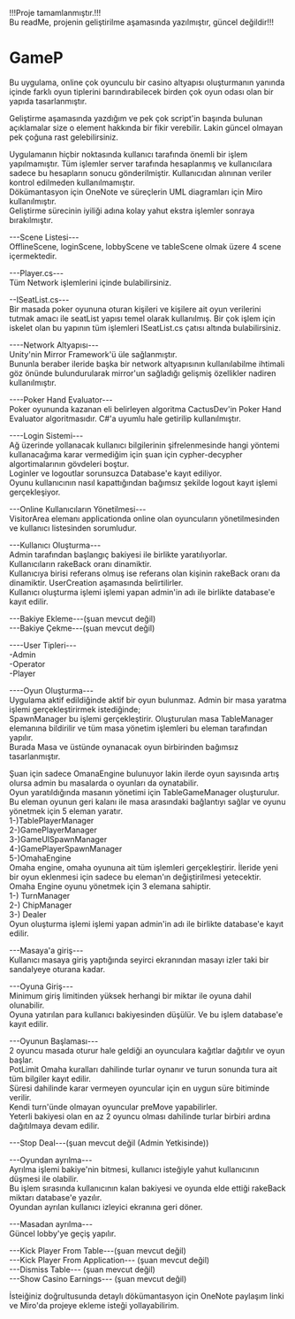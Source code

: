 !!!Proje tamamlanmıştır.!!!<br>
Bu readMe, projenin geliştirilme aşamasında yazılmıştır, güncel  değildir!!!<br>
# GameP
Bu uygulama, online çok oyunculu bir casino altyapısı oluşturmanın yanında içinde farklı oyun tiplerini barındırabilecek birden çok oyun odası olan bir yapıda  tasarlanmıştır.

Geliştirme aşamasında yazdığım ve pek çok script'in başında bulunan açıklamalar size o element hakkında bir fikir verebilir. Lakin güncel olmayan pek çoğuna rast gelebilirsiniz.

Uygulamanın hiçbir noktasında kullanıcı tarafında önemli bir işlem yapılmamıştır. Tüm işlemler server tarafında hesaplanmış ve kullanıcılara sadece bu hesapların sonucu gönderilmiştir. Kullanıcıdan alınınan veriler kontrol edilmeden kullanılmamıştır.<br>
Dökümantasyon için OneNote ve süreçlerin UML diagramları için Miro kullanılmıştır.<br>
Geliştirme sürecinin iyiliği adına kolay yahut ekstra işlemler sonraya bırakılmıştır.<br>

---Scene Listesi---<br>
OfflineScene, loginScene, lobbyScene ve tableScene olmak üzere 4 scene içermektedir.<br>

---Player.cs---<br>
Tüm Network işlemlerini içinde bulabilirsiniz.<br>

--ISeatList.cs---<br>
Bir masada poker oyununa oturan kişileri ve kişilere ait oyun verilerini tutmak amacı ile seatList yapısı temel olarak kullanılmış. Bir çok işlem için iskelet olan bu yapının tüm işlemleri ISeatList.cs çatısı altında bulabilirsiniz.<br>

----Network Altyapısı---<br>
Unity'nin Mirror Framework'ü üle sağlanmıştır. <br>
Bununla beraber ileride başka bir network altyapısının kullanılabilme ihtimali göz önünde bulundurularak mirror'un sağladığı gelişmiş özellikler nadiren kullanılmıştır.<br>

----Poker Hand Evaluator--- <br>
Poker oyununda kazanan eli belirleyen algoritma CactusDev'in Poker Hand Evaluator algoritmasıdır. C#'a uyumlu hale getirilip kullanılmıştır.<br>

----Login Sistemi---<br>
Ağ üzerinde yollanacak kullanıcı bilgilerinin şifrelenmesinde hangi yöntemi kullanacağıma karar vermediğim için şuan için cypher-decypher algortimalarının gövdeleri boştur.<br>
Loginler ve logoutlar sorunsuzca Database'e kayıt ediliyor.<br>
Oyunu kullanıcının nasıl kapattığından bağımsız şekilde logout kayıt işlemi gerçekleşiyor.<br>

---Online Kullanıcıların Yönetilmesi---<br>
VisitorArea elemanı applicationda online olan oyuncuların yönetilmesinden ve kullanıcı listesinden sorumludur.

---Kullanıcı Oluşturma---<br>
Admin tarafından başlangıç bakiyesi ile birlikte yaratılıyorlar.<br>
Kullanıcıların rakeBack oranı dinamiktir.<br>
Kullanıcıya birisi referans olmuş ise referans olan kişinin rakeBack oranı da dinamiktir. UserCreation aşamasında belirtilirler.<br>
Kullanıcı oluşturma işlemi işlemi yapan admin'in adı ile birlikte database'e kayıt edilir.<br>

---Bakiye Ekleme---(şuan mevcut değil)<br>
---Bakiye Çekme---(şuan mevcut değil)<br>

----User Tipleri---<br>
-Admin<br>
-Operator<br>
-Player<br>

----Oyun Oluşturma---<br>
Uygulama aktif edildiğinde aktif bir oyun bulunmaz. Admin bir masa yaratma işlemi gerçekleştirirmek istediğinde;<br>
SpawnManager bu işlemi gerçekleştirir. Oluşturulan masa TableManager elemanına bildirilir ve tüm masa yönetim işlemleri bu eleman tarafından yapılır.<br>
Burada Masa ve üstünde oynanacak oyun birbirinden bağımsız tasarlanmıştır.<br>

Şuan için sadece OmanaEngine bulunuyor lakin ilerde oyun sayısında artış olursa admin bu masalarda o oyunları da oynatabilir.<br>
Oyun yaratıldığında masanın yönetimi için TableGameManager oluşturulur. <br>
Bu eleman oyunun geri kalanı ile masa arasındaki bağlantıyı sağlar ve oyunu yönetmek için 5 eleman yaratır. <br>
1-)TablePlayerManager <br>
2-)GamePlayerManager<br>
3-)GameUISpawnManager<br>
4-)GamePlayerSpawnManager<br>
5-)OmahaEngine<br>
Omaha engine, omaha oyununa ait tüm işlemleri gerçekleştirir. İleride yeni bir oyun eklenmesi için sadece bu eleman'ın değiştirilmesi yetecektir.<br>
Omaha Engine oyunu yönetmek için 3 elemana sahiptir. <br>
1-) TurnManager<br>
2-) ChipManager<br>
3-) Dealer<br>
Oyun oluşturma işlemi işlemi yapan admin'in adı ile birlikte database'e kayıt edilir.<br>

---Masaya'a giriş---<br>
Kullanıcı masaya giriş yaptığında seyirci ekranından masayı izler taki bir sandalyeye oturana kadar. <br>

---Oyuna Giriş---<br>
Minimum giriş limitinden yüksek herhangi bir miktar ile oyuna dahil olunabilir.<br>
Oyuna yatırılan para kullanıcı bakiyesinden düşülür. Ve bu işlem database'e kayıt edilir.<br>

---Oyunun Başlaması---<br>
2 oyuncu masada oturur hale geldiği an oyunculara kağıtlar dağıtılır ve oyun başlar.<br>
PotLimit Omaha kuralları dahilinde turlar oynanır ve turun sonunda tura ait tüm bilgiler kayıt edilir.<br>
Süresi dahilinde karar vermeyen oyuncular için en uygun süre bitiminde verilir.<br>
Kendi turn'ünde olmayan oyuncular preMove yapabilirler.<br>
Yeterli bakiyesi olan en az 2 oyuncu olması dahilinde turlar birbiri ardına dağıtılmaya devam edilir.<br>

---Stop Deal---(şuan mevcut değil (Admin Yetkisinde))<br>

---Oyundan ayrılma---<br>
Ayrılma işlemi bakiye'nin bitmesi, kullanıcı isteğiyle yahut kullanıcının düşmesi ile olabilir. <br>
Bu işlem sırasında kullanıcının kalan bakiyesi ve oyunda elde ettiği rakeBack miktarı database'e yazılır.<br>
Oyundan ayrılan kullanıcı izleyici ekranına geri döner.<br>

---Masadan ayrılma---<br>
Güncel lobby'ye geçiş yapılır.<br>

---Kick Player From Table---(şuan mevcut değil)<br>
---Kick Player From Application--- (şuan mevcut değil)<br>
---Dismiss Table--- (şuan mevcut değil)<br>
---Show Casino Earnings--- (şuan mevcut değil)<br>

İsteiğiniz doğrultusunda detaylı dökümantasyon için OneNote paylaşım linki ve Miro'da projeye ekleme isteği yollayabilirim.<br>
